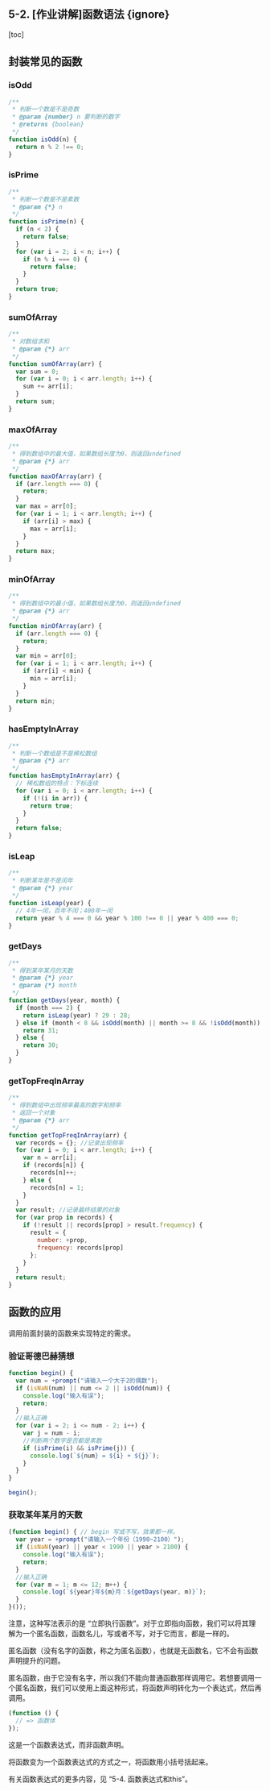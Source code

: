 ## 5-2. [作业讲解]函数语法 {ignore}

[toc]

## 封装常见的函数

### isOdd

```js
/**
 * 判断一个数是不是奇数
 * @param {number} n 要判断的数字
 * @returns {boolean}
 */
function isOdd(n) {
  return n % 2 !== 0;
}
```

### isPrime

```js
/**
 * 判断一个数是不是素数
 * @param {*} n
 */
function isPrime(n) {
  if (n < 2) {
    return false;
  }
  for (var i = 2; i < n; i++) {
    if (n % i === 0) {
      return false;
    }
  }
  return true;
}
```

### sumOfArray

```js
/**
 * 对数组求和
 * @param {*} arr
 */
function sumOfArray(arr) {
  var sum = 0;
  for (var i = 0; i < arr.length; i++) {
    sum += arr[i];
  }
  return sum;
}
```

### maxOfArray

```js
/**
 * 得到数组中的最大值，如果数组长度为0，则返回undefined
 * @param {*} arr
 */
function maxOfArray(arr) {
  if (arr.length === 0) {
    return;
  }
  var max = arr[0];
  for (var i = 1; i < arr.length; i++) {
    if (arr[i] > max) {
      max = arr[i];
    }
  }
  return max;
}
```

### minOfArray

```js
/**
 * 得到数组中的最小值，如果数组长度为0，则返回undefined
 * @param {*} arr
 */
function minOfArray(arr) {
  if (arr.length === 0) {
    return;
  }
  var min = arr[0];
  for (var i = 1; i < arr.length; i++) {
    if (arr[i] < min) {
      min = arr[i];
    }
  }
  return min;
}
```

### hasEmptyInArray

```js
/**
 * 判断一个数组是不是稀松数组
 * @param {*} arr
 */
function hasEmptyInArray(arr) {
  // 稀松数组的特点：下标连续
  for (var i = 0; i < arr.length; i++) {
    if (!(i in arr)) {
      return true;
    }
  }
  return false;
}
```

### isLeap

```js
/**
 * 判断某年是不是闰年
 * @param {*} year
 */
function isLeap(year) {
  // 4年一闰，百年不闰；400年一闰
  return year % 4 === 0 && year % 100 !== 0 || year % 400 === 0;
}
```

### getDays

```js
/**
 * 得到某年某月的天数
 * @param {*} year
 * @param {*} month
 */
function getDays(year, month) {
  if (month === 2) {
    return isLeap(year) ? 29 : 28;
  } else if (month < 8 && isOdd(month) || month >= 8 && !isOdd(month)) {
    return 31;
  } else {
    return 30;
  }
}
```

### getTopFreqInArray

```js
/**
 * 得到数组中出现频率最高的数字和频率
 * 返回一个对象
 * @param {*} arr
 */
function getTopFreqInArray(arr) {
  var records = {}; //记录出现频率
  for (var i = 0; i < arr.length; i++) {
    var n = arr[i];
    if (records[n]) {
      records[n]++;
    } else {
      records[n] = 1;
    }
  }
  var result; //记录最终结果的对象
  for (var prop in records) {
    if (!result || records[prop] > result.frequency) {
      result = {
        number: +prop,
        frequency: records[prop]
      };
    }
  }
  return result;
}
```

## 函数的应用

调用前面封装的函数来实现特定的需求。

### 验证哥德巴赫猜想

```js
function begin() {
  var num = +prompt("请输入一个大于2的偶数");
  if (isNaN(num) || num <= 2 || isOdd(num)) {
    console.log("输入有误");
    return;
  }
  //输入正确
  for (var i = 2; i <= num - 2; i++) {
    var j = num - i;
    //判断两个数字是否都是素数
    if (isPrime(i) && isPrime(j)) {
      console.log(`${num} = ${i} + ${j}`);
    }
  }
}

begin();
```

### 获取某年某月的天数

```js
(function begin() { // begin 写或不写，效果都一样。
  var year = +prompt("请输入一个年份（1990~2100）");
  if (isNaN(year) || year < 1990 || year > 2100) {
    console.log("输入有误");
    return;
  }
  //输入正确
  for (var m = 1; m <= 12; m++) {
    console.log(`${year}年${m}月：${getDays(year, m)}`);
  }
}());
```

注意，这种写法表示的是 “立即执行函数”。对于立即指向函数，我们可以将其理解为一个匿名函数，函数名儿，写或者不写，对于它而言，都是一样的。

匿名函数（没有名字的函数，称之为匿名函数），也就是无函数名，它不会有函数声明提升的问题。

匿名函数，由于它没有名字，所以我们不能向普通函数那样调用它。若想要调用一个匿名函数，我们可以使用上面这种形式，将函数声明转化为一个表达式，然后再调用。

```js
(function () {
  // => 函数体
});
```

这是一个函数表达式，而非函数声明。

将函数变为一个函数表达式的方式之一，将函数用小括号括起来。

有关函数表达式的更多内容，见 “5-4. 函数表达式和this”。